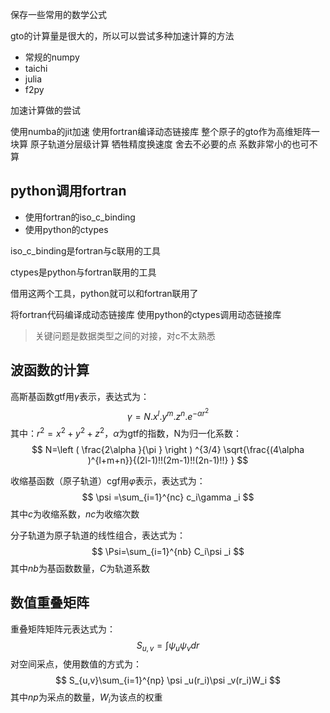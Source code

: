 保存一些常用的数学公式

gto的计算量是很大的，所以可以尝试多种加速计算的方法
- 常规的numpy
- taichi
- julia
- f2py


加速计算做的尝试

使用numba的jit加速
使用fortran编译动态链接库
整个原子的gto作为高维矩阵一块算
原子轨道分层级计算
牺牲精度换速度
舍去不必要的点
系数非常小的也可不算

## python调用fortran
- 使用fortran的iso_c_binding
- 使用python的ctypes

iso_c_binding是fortran与c联用的工具

ctypes是python与fortran联用的工具

借用这两个工具，python就可以和fortran联用了

将fortran代码编译成动态链接库
使用python的ctypes调用动态链接库

> 关键问题是数据类型之间的对接，对c不太熟悉

## 波函数的计算
高斯基函数gtf用$γ$表示，表达式为：
$$
γ=N.x^l.y^m.z^n.e^{-αr^2}
$$
其中：$r^2=x^2+y^2+z^2$，$α$为gtf的指数，N为归一化系数：
$$
N=\left ( \frac{2\alpha }{\pi }  \right ) ^{3/4} \sqrt{\frac{(4\alpha )^{l+m+n}}{(2l-1)!!(2m-1)!!(2n-1)!!} } 
$$

收缩基函数（原子轨道）cgf用$φ$表示，表达式为：
$$
\psi =\sum_{i=1}^{nc} c_i\gamma _i
$$
其中$c$为收缩系数，$nc$为收缩次数

分子轨道为原子轨道的线性组合，表达式为：
$$
\Psi=\sum_{i=1}^{nb} C_i\psi _i
$$
其中$nb$为基函数数量，$C$为轨道系数

## 数值重叠矩阵
重叠矩阵矩阵元表达式为：
$$
S_{u,v}=\int \psi _u\psi _v dr
$$
对空间采点，使用数值的方式为：
$$
S_{u,v}\sum_{i=1}^{np} \psi _u(r_i)\psi _v(r_i)W_i
$$
其中$np$为采点的数量，$W_i$为该点的权重